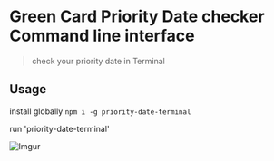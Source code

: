 # Green Card Priority Date checker Command line interface

> check your priority date in Terminal

## Usage

install globally `npm i -g priority-date-terminal`

run 'priority-date-terminal'

![Imgur](http://i.imgur.com/zXCrQrN.gif)
